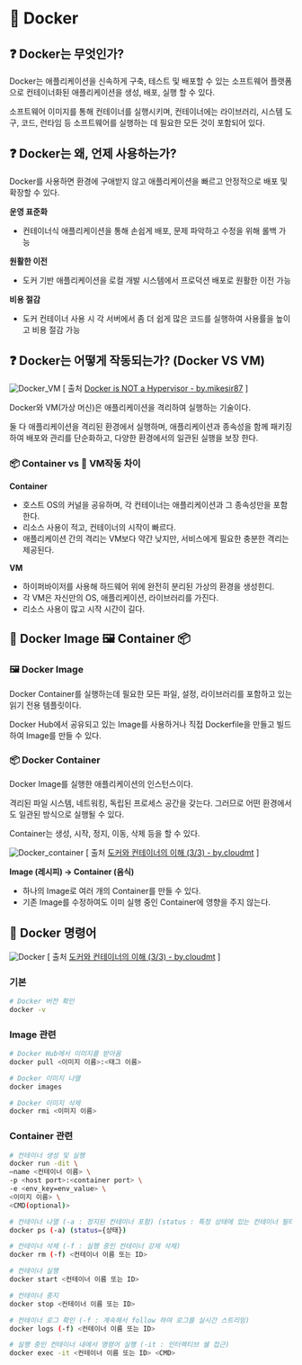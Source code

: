 # 🐬 Docker

## ❓ Docker는 무엇인가?
Docker는 애플리케이션을 신속하게 구축, 테스트 및 배포할 수 있는 소프트웨어 플랫폼으로 컨테이너화된 애플리케이션을 생성, 배포, 실행 할 수 있다.

소프트웨어 이미지를 통해 컨테이너를 실행시키며, 컨테이너에는 라이브러리, 시스템 도구, 코드, 런타임 등 소프트웨어를 실행하는 데 필요한 모든 것이 포함되어 있다. 


## ❓ Docker는 왜, 언제 사용하는가?
Docker를 사용하면 환경에 구애받지 않고 애플리케이션을 빠르고 안정적으로 배포 및 확장할 수 있다. 

**운영 표준화** 
- 컨테이너식 애플리케이션을 통해 손쉽게 배포, 문제 파악하고 수정을 위해 롤백 가능

**원활한 이전** 

- 도커 기반 애플리케이션을 로컬 개발 시스템에서 프로덕션 배포로 원활한 이전 가능

**비용 절감**

- 도커 컨테이너 사용 시 각 서버에서 좀 더 쉽게 많은 코드를 실행하여 사용률을 높이고 비용 절감 가능


## ❓ Docker는 어떻게 작동되는가? (Docker VS VM)

![Docker_VM](https://github.com/Dayoung1014/TIL/assets/58163364/6a5ed213-0fde-49ad-a415-7fe13f19a84e)
[ 출처 [Docker is NOT a Hypervisor - by.mikesir87](https://blog.mikesir87.io/2017/05/docker-is-not-a-hypervisor/) ]

Docker와 VM(가상 머신)은 애플리케이션을 격리하여 실행하는 기술이다.

둘 다 애플리케이션을 격리된 환경에서 실행하며, 애플리케이션과 종속성을 함께 패키징하여 배포와 관리를 단순화하고, 다양한 환경에서의 일관된 실행을 보장 한다.

### 📦 Container vs 🤖 VM작동 차이

**Container**

- 호스트 OS의 커널을 공유하며, 각 컨테이너는 애플리케이션과 그 종속성만을 포함한다.
- 리소스 사용이 적고, 컨테이너의 시작이 빠르다.
- 애플리케이션 간의 격리는 VM보다 약간 낮지만, 서비스에게 필요한 충분한 격리는 제공된다.

**VM**

- 하이퍼바이저를 사용해 하드웨어 위에 완전히 분리된 가상의 환경을 생성힌디.
- 각 VM은 자신만의 OS, 애플리케이션, 라이브러리를 가진다.
- 리소스 사용이 많고 시작 시간이 길다.


## 🐬 Docker Image 🖼️ Container 📦

### 🖼️ Docker Image

Docker Container를 실행하는데 필요한 모든 파일, 설정, 라이브러리를 포함하고 있는 읽기 전용 템플릿이다.

Docker Hub에서 공유되고 있는 Image를 사용하거나 직접 Dockerfile을 만들고 빌드하여 Image를 만들 수 있다.

### 📦 Docker Container

Docker Image를 실행한 애플리케이션의 인스턴스이다.

격리된 파일 시스템, 네트워킹, 독립된 프로세스 공간을 갖는다. 그러므로 어떤 환경에서도 일관된 방식으로 실행될 수 있다.

Container는 생성, 시작, 정지, 이동, 삭제 등을 할 수 있다.

![Docker_container](https://github.com/Dayoung1014/TIL/assets/58163364/67b362c4-63a8-4441-a6df-482c27310414)
[ 출처 [도커와 컨테이너의 이해 (3/3) - by.cloudmt](https://tech.cloudmt.co.kr/2022/06/29/%EB%8F%84%EC%BB%A4%EC%99%80-%EC%BB%A8%ED%85%8C%EC%9D%B4%EB%84%88%EC%9D%98-%EC%9D%B4%ED%95%B4-3-3-docker-image-dockerfile-docker-compose/) ]

**Image (레시피) → Container (음식)**
- 하나의 Image로 여러 개의 Container를 만들 수 있다.
- 기존 Image를 수정하여도 이미 실행 중인 Container에 영향을 주지 않는다.


## 📝 Docker 명령어 
![Docker](https://github.com/Dayoung1014/TIL/assets/58163364/80162997-03f3-4e9a-b2ae-11cf0d8e0904)
[ 출처 [도커와 컨테이너의 이해 (3/3) - by.cloudmt](https://tech.cloudmt.co.kr/2022/06/29/%EB%8F%84%EC%BB%A4%EC%99%80-%EC%BB%A8%ED%85%8C%EC%9D%B4%EB%84%88%EC%9D%98-%EC%9D%B4%ED%95%B4-3-3-docker-image-dockerfile-docker-compose/) ]

### 기본

```bash
# Docker 버전 확인
docker -v 
```

### Image 관련

```bash
# Docker Hub에서 이미지를 받아옴
docker pull <이미지 이름>:<태그 이름>

# Docker 이미지 나열
docker images

# Docker 이미지 삭제
docker rmi <이미지 이름>
```

### Container 관련

```bash
# 컨테이너 생성 및 실행
docker run -dit \
–name <컨테이너 이름> \
-p <host port>:<container port> \
-e <env_key=env_value> \
<이미지 이름> \
<CMD(optional)>

# 컨테이너 나열 (-a : 정지된 컨테이너 포함) (status : 특정 상태에 있는 컨테이너 필터링)
docker ps (-a) (status={상태})

# 컨테이너 삭제 (-f : 실행 중인 컨테이너 강제 삭제)
docker rm (-f) <컨테이너 이름 또는 ID>

# 컨테이너 실행
docker start <컨테이너 이름 또는 ID>

# 컨테이너 중지
docker stop <컨테이너 이름 또는 ID>

# 컨테이너 로그 확인 (-f : 계속해서 follow 하여 로그를 실시간 스트리밍)
docker logs (-f) <컨테이너 이름 또는 ID>

# 실행 중인 컨테이너 내에서 명령어 실행 (-it : 인터렉티브 쉘 접근)
docker exec -it <컨테이너 이름 또는 ID> <CMD>
```

